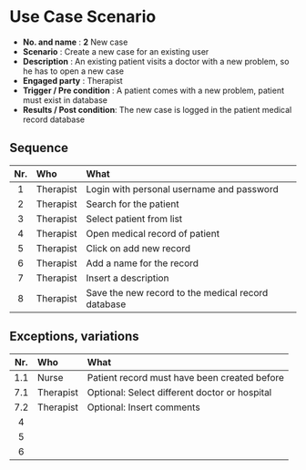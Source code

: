 # Use Case Scenario

* **No. and name**            : **2** New case
* **Scenario**                : Create a new case for an existing user
* **Description**             : An existing patient visits a doctor with a new problem, so he has to open a new case
* **Engaged party**           : Therapist
* **Trigger / Pre condition** : A patient comes with a new problem, patient must exist in database
* **Results / Post condition**: The new case is logged in the patient medical record database

## Sequence

| Nr.  | Who     | What |
|:----:|:--------|:-----|
| 1    |Therapist  |Login with personal username and password  |
| 2    |Therapist  |Search for the patient  |
| 3    |Therapist  |Select patient from list  |
| 4    |Therapist  |Open medical record of patient  |
| 5    |Therapist  |Click on add new record  |
| 6    |Therapist  |Add a name for the record  |
| 7    |Therapist  |Insert a description  |
| 8    |Therapist  |Save the new record to the medical record database  |

## Exceptions, variations

| Nr.  | Who     | What |
|:----:|:--------|:-----|
| 1.1  |Nurse  |Patient record must have been created before  |
| 7.1  |Therapist  |Optional: Select different doctor or hospital  |
| 7.2    |Therapist  |Optional: Insert comments  |
| 4    |  |  |
| 5    |  |  |
| 6    |  |  |


